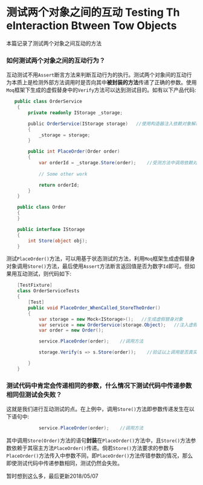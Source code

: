 # 测试两个对象之间的互动 Testing Th eInteraction Btween Tow Objects
本篇记录了测试两个对象之间互动的方法

### 如何测试两个对象之间的互动行为？
互动测试不用`Assert`断言方法来判断互动行为的执行。测试两个对象间的互动行为本质上是检测外部方法调用时是否向其中**被封装的方法**传递了正确的参数。使用`Moq`框架下生成的虚假替身中的`Verify`方法可以达到测试目的。如有以下产品代码:
```c#
   public class OrderService
    {
        private readonly IStorage _storage;

        public OrderService(IStorage storage)   //使用构造器注入依赖对象解耦
        {
            _storage = storage;
        }

        public int PlaceOrder(Order order)
        {
            var orderId = _storage.Store(order);    //受测方法中调用依赖对象中的方法(外部资源)，此方法被封装在PlaceOrder()方法中，其参数依赖PlaceOrder()方法传入的参数
            
            // Some other work

            return orderId; 
        }
    }

    public class Order
    {
    }

    public interface IStorage
    {
        int Store(object obj);
    }
```
测试`PlaceOrder()`方法，可以用基于状态测试的方法，利用`Moq`框架生成虚假替身对象调用`Store()`方法，最后使用`Assert`方法断言返回值是否为数字`Id`即可。但如果用互动测试，则代码如下:
```c#
    [TestFixture]
    class OrderServiceTests
    {
        [Test]
        public void PlaceOrder_WhenCalled_StoreTheOrder()
        {
            var storage = new Mock<IStorage>();   //生成虚假替身对象
            var service = new OrderService(storage.Object);   //注入虚假对象
            var order = new Order();

            service.PlaceOrder(order);    //调用方法

            storage.Verify(s => s.Store(order));    //验证以上调用是否真实调用了Store()方法

        }
    }
```

### 测试代码中肯定会传递相同的参数，什么情况下测试代码中传递参数相同但测试会失败？
这就是我们进行互动测试的点。在上例中，调用`Store()`方法即参数传递发生在以下语句中:
```c#
            service.PlaceOrder(order);    //调用方法
```
其中调用`Store(Order)`方法的语句**封装**在`PlaceOrder()`方法中，且`Store()`方法参数依赖于其宿主方法`PlaceOrder()`传递。倘若`Store()`方法要求的参数与`PlaceOrder()`方法传入中参数不同，即`PlaceOrder()`方法传错参数的情况，那么即使测试代码中传递参数相同，测试仍然会失败。

暂时想到这么多，最后更新2018/05/07
